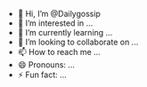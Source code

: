- 👋 Hi, I’m @Dailygossip
- 👀 I’m interested in ...
- 🌱 I’m currently learning ...
- 💞️ I’m looking to collaborate on ...
- 📫 How to reach me ...
- 😄 Pronouns: ...
- ⚡ Fun fact: ...

<!---
Dailygossip/Dailygossip is a ✨ special ✨ repository because its `README.md` (this file) appears on your GitHub profile.
You can click the Preview link to take a look at your changes.
--->
